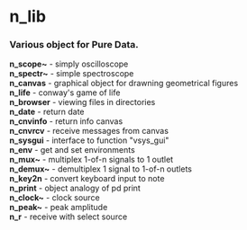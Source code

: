 # n_lib
### Various object for Pure Data.
**n_scope~** - simply oscilloscope  
**n_spectr~** - simple spectroscope  
**n_canvas** - graphical object for drawning geometrical figures  
**n_life** - conway's game of life  
**n_browser** - viewing files in directories  
**n_date** - return date  
**n_cnvinfo** - return info canvas  
**n_cnvrcv** - receive messages from canvas  
**n_sysgui** - interface to function "vsys_gui"  
**n_env** - get and set environments  
**n_mux~** - multiplex 1-of-n signals to 1 outlet  
**n_demux~** - demultiplex 1 signal to 1-of-n outlets  
**n_key2n** - convert keyboard input to note  
**n_print** - object analogy of pd print  
**n_clock~** - clock source  
**n_peak~** - peak amplitude  
**n_r** - receive with select source  

